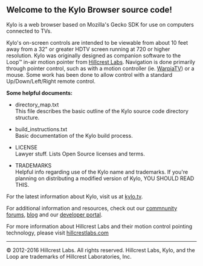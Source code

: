 Welcome to the Kylo Browser source code!
----------------------------------------

Kylo is a web browser based on Mozilla's Gecko SDK for use on computers 
connected to TVs. 

Kylo's on-screen controls are intended to be viewable from about 10 feet away from a 32" or greater HDTV screen running at 720 or higher resolution. Kylo was originally designed as companion software to the Loop&trade; in-air motion pointer from [Hillcrest Labs](http://hillcrestlabs.com). Navigation is done primarily through pointer control, such as with a motion controller (ie. [WarpiaTV](http://www.warpia.com/products/warpiatv-swp500)) or a mouse. Some work has been done to allow control with a standard Up/Down/Left/Right remote control.

__Some helpful documents:__  

- directory_map.txt  
This file describes the basic outline of the Kylo source code directory structure.

- build_instructions.txt  
Basic documentation of the Kylo build process.

- LICENSE  
Lawyer stuff. Lists Open Source licenses and terms.
	
- TRADEMARKS  
Helpful info regarding use of the Kylo name and trademarks. If you're planning on distributing a modified version of Kylo, YOU SHOULD READ THIS.

For the latest information about Kylo, visit us at [kylo.tv](http://kylo.tv).

For additional information and resources, check out our [commnunity forums](http://kylo.tv/community), [blog](http://team.kylo.tv) and our [developer portal](http://code.kylo.tv).

For more information about Hillcrest Labs and their motion control pointing technology, please visit [hillcrestlabs.com](http://hillcrestlabs.com)

* * *
&copy; 2012-2016 Hillcrest Labs. All rights reserved. Hillcrest Labs, Kylo, and the Loop are trademarks of Hillcrest Laboratories, Inc.
